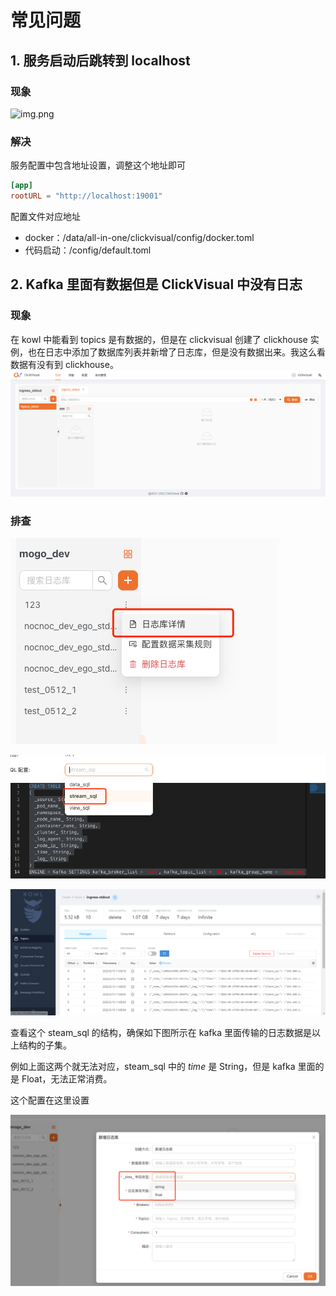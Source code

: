 # 常见问题

## 1. 服务启动后跳转到 localhost

### 现象
![img.png](../../images/qa-1.png)

### 解决
服务配置中包含地址设置，调整这个地址即可
```toml
[app]
rootURL = "http://localhost:19001"
 ```

配置文件对应地址
- docker：/data/all-in-one/clickvisual/config/docker.toml
- 代码启动：/config/default.toml

## 2. Kafka 里面有数据但是 ClickVisual 中没有日志

### 现象
在 kowl 中能看到 topics 是有数据的，但是在 clickvisual 创建了 clickhouse 实例，也在日志中添加了数据库列表并新增了日志库，但是没有数据出来。我这么看数据有没有到 clickhouse。
![img.png](../../images/qa-2.png)

### 排查
![img_1.png](../../images/qa-2-2.png)

![img_2.png](../../images/qa-2-3.png)

![img_3.png](../../images/qa-2-4.png)

查看这个 steam_sql 的结构，确保如下图所示在 kafka 里面传输的日志数据是以上结构的子集。

例如上面这两个就无法对应，steam_sql 中的 _time_ 是 String，但是 kafka 里面的是 Float，无法正常消费。

这个配置在这里设置

![img_4.png](../../images/qa-2-5.png)
